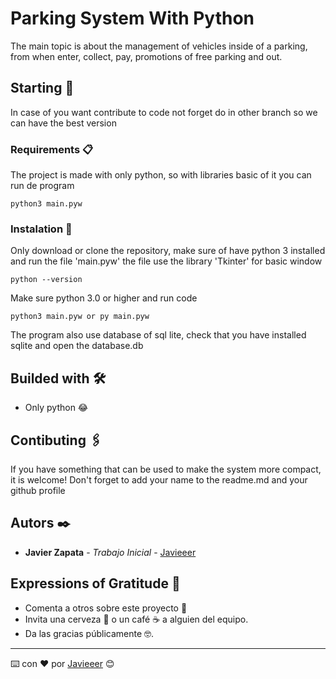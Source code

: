 # Parking System With Python

The main topic is about the management of vehicles inside of a parking, from when enter, collect, pay, promotions of free parking and out.

## Starting 🚀

In case of you want contribute to code not forget do in other branch so we can have the best version

### Requirements 📋

The project is made with only python, so with libraries basic of it you can run de program

```
python3 main.pyw
```

### Instalation 🔧

Only download or clone the repository, make sure of have python 3 installed and run the file 'main.pyw' the file use the library 'Tkinter' for basic window

```
python --version
```

Make sure python 3.0 or higher and run code

```
python3 main.pyw or py main.pyw
```

The program also use database of sql lite, check that you have installed sqlite and open the database.db


## Builded with 🛠️

* Only python 😂


## Contibuting 🖇️

If you have something that can be used to make the system more compact, it is welcome! Don't forget to add your name to the readme.md and your github profile


## Autors ✒️

* **Javier Zapata** - *Trabajo Inicial* - [Javieeer](https://github.com/Javieeer)


## Expressions of Gratitude 🎁

* Comenta a otros sobre este proyecto 📢
* Invita una cerveza 🍺 o un café ☕ a alguien del equipo. 
* Da las gracias públicamente 🤓.


---
⌨️ con ❤️ por [Javieeer](https://github.com/Javieeer) 😊